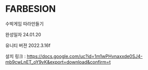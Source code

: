# FARBESION
 
수박게임 따라만들기

완성일자 24.01.20

유니티 버젼 2022.3.16f

설치 링크 : https://docs.google.com/uc?id=1m1wPHvnaxxde0SJ4-mb9cwLnET_oY9vK&export=download&confirm=t
